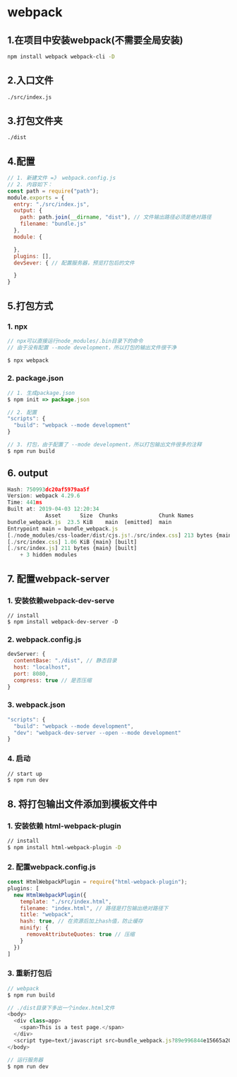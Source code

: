 # webpack

## 1.在项目中安装webpack(不需要全局安装)

```bash
npm install webpack webpack-cli -D
```

## 2.入口文件

```bash
./src/index.js
```

## 3.打包文件夹

```bash
./dist
```

## 4.配置

```js
// 1. 新建文件 =》 webpack.config.js
// 2. 内容如下：
const path = require("path");
module.exports = {
  entry: "./src/index.js",
  output: {
    path: path.join(__dirname, "dist"), // 文件输出路径必须是绝对路径
    filename: "bundle.js"
  },
  module: {

  },
  plugins: [],
  devSever: { // 配置服务器，预览打包后的文件

  }
}
```

## 5.打包方式

### 1. npx

```js
// npx可以直接运行node_modules/.bin目录下的命令
// 由于没有配置 --mode development，所以打包的输出文件很干净

$ npx webpack
```

### 2. package.json

```js
// 1. 生成package.json
$ npm init => package.json

// 2. 配置
"scripts": {
  "build": "webpack --mode development"
}

// 3. 打包，由于配置了 --mode development，所以打包输出文件很多的注释
$ npm run build
```

## 6. output

```js
Hash: 750993dc20af5979aa5f
Version: webpack 4.29.6
Time: 441ms
Built at: 2019-04-03 12:20:34
            Asset      Size  Chunks             Chunk Names
bundle_webpack.js  23.5 KiB    main  [emitted]  main
Entrypoint main = bundle_webpack.js
[./node_modules/css-loader/dist/cjs.js!./src/index.css] 213 bytes {main} [built]
[./src/index.css] 1.06 KiB {main} [built]
[./src/index.js] 211 bytes {main} [built]
    + 3 hidden modules
```

## 7. 配置webpack-server

### 1. 安装依赖webpack-dev-serve

```baxh
// install
$ npm install webpack-dev-server -D
```

### 2. webpack.config.js

```js
devServer: {
  contentBase: "./dist", // 静态目录
  host: "localhost",
  port: 8080,
  compress: true // 是否压缩
}
```

### 3. webpack.json

```js
"scripts": {
  "build": "webpack --mode development",
  "dev": "webpack-dev-server --open --mode development"
}
```

### 4. 启动

```bash
// start up
$ npm run dev
```

## 8. 将打包输出文件添加到模板文件中

### 1. 安装依赖 html-webpack-plugin

```bash
// install
$ npm install html-webpack-plugin -D
```

### 2. 配置webpack.config.js

```js
const HtmlWebpackPlugin = require("html-webpack-plugin");
plugins: [
  new HtmlWebpackPlugin({
    template: "./src/index.html",
    filename: "index.html", // 路径是打包输出绝对路径下
    title: "webpack",
    hash: true, // 在资源后加上hash值，防止缓存
    minify: {
      removeAttributeQuotes: true // 压缩
    }
  })
]
```

### 3. 重新打包后

```js
// webpack
$ npm run build

// ./dist目录下多出一个index.html文件
<body>
  <div class=app>
    <span>This is a test page.</span>
  </div>
  <script type=text/javascript src=bundle_webpack.js?89e996844e15665a20f8></script>
</body>

// 运行服务器
$ npm run dev
```